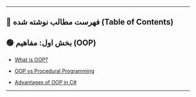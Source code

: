﻿
---

## 📑  فهرست مطالب نوشته شده (Table of Contents)


## 🟢 بخش اول: مفاهیم (OOP) 

- [What is OOP?](./.Net/OOP/Beginner/BasicsConcepts/WhatـisـOOP.md)  
- [OOP vs Procedural Programming ](./.Net/OOP/Beginner/BasicsConcepts/OOP_ProceduralProgramming.md)  

- [Advantages of OOP in C#](./.Net/OOP/Beginner/BasicsConcepts/Advantages_of_OOP.md)





---
